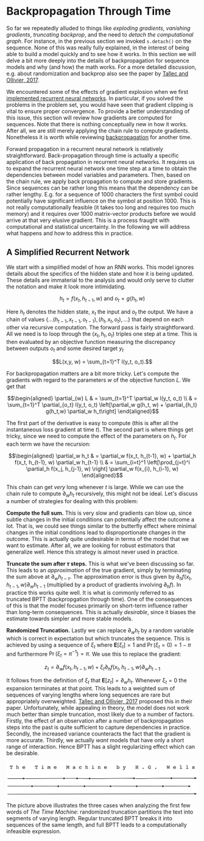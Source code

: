 # Backpropagation Through Time

So far we repeatedly alluded to things like *exploding gradients*,
*vanishing gradients*, *truncating backprop*, and the need to
*detach the computational graph*. For instance, in the previous 
section we invoked `s.detach()` on the sequence. None of this was really fully
explained, in the interest of being able to build a model quickly and
to see how it works. In this section we will delve a bit more deeply
into the details of backpropagation for sequence models and why (and
how) the math works. For a more detailed discussion, e.g. about
randomization and backprop also see the paper by
[Tallec and Ollivier, 2017](https://arxiv.org/abs/1705.08209).

We encountered some of the effects of gradient explosion when we first
[implemented recurrent neural networks](rnn-scratch.md). In
particular, if you solved the problems in the problem set, you would
have seen that gradient clipping is vital to ensure proper
convergence. To provide a better understanding of this issue, this
section will review how gradients are computed for sequences. Note
that there is nothing conceptually new in how it works. After all, we are still merely applying the chain rule to compute gradients. Nonetheless it is 
worth while reviewing [backpropagation](../chapter_deep-learning-basics/backprop.md) for
another time.

Forward propagation in a recurrent neural network is relatively
straightforward. Back-propagation through time is actually a specific
application of back propagation in recurrent neural networks. It
requires us to expand the recurrent neural network one time step at a time to
obtain the dependencies between model variables and parameters. Then,
based on the chain rule, we apply back propagation to compute and
store gradients. Since sequences can be rather long this means that the dependency can be rather lengthy. E.g. for a sequence of 1000 characters the first symbol could potentially have significant influence on the symbol at position 1000. This is not really computationally feasible (it takes too long and requires too much memory) and it requires over 1000 matrix-vector products before we would arrive at that very elusive gradient. This is a process fraught with computational and statistical uncertainty. In the following we will address what happens and how to address this in practice.

## A Simplified Recurrent Network

We start with a simplified model of how an RNN works. This model ignores details about the specifics of the hidden state and how it is being updated. These details are immaterial to the analysis and would only serve to clutter the notation and make it look more intimidating.

$$h_t = f(x_t, h_{t-1}, w) \text{ and } o_t = g(h_t, w)$$

Here $h_t$ denotes the hidden state, $x_t$ the input and $o_t$ the output. We have a chain of values $\{\ldots (h_{t-1}, x_{t-1}, o_{t-1}), (h_{t}, x_{t}, o_t), \ldots\}$ that depend on each other via recursive computation. The forward pass is fairly straightforward. All we need is to loop through the $(x_t, h_t, o_t)$ triples one step at a time. This is then evaluated by an objective function measuring the discrepancy between outputs $o_t$ and some desired target $y_t$

$$L(x,y, w) = \sum_{t=1}^T l(y_t, o_t).$$

For backpropagation matters are a bit more tricky. Let's compute the gradients with regard to the parameters $w$ of the objective function $L$. We get that

$$\begin{aligned}
\partial_{w} L & = \sum_{t=1}^T \partial_w l(y_t, o_t) \\
	& = \sum_{t=1}^T \partial_{o_t} l(y_t, o_t) \left[\partial_w g(h_t, w) + \partial_{h_t} g(h_t,w) \partial_w h_t\right]
\end{aligned}$$

The first part of the derivative is easy to compute (this is after all the instantaneous loss gradient at time $t$). The second part is where things get tricky, since we need to compute the effect of the parameters on $h_t$. For each term we have the recursion:

$$\begin{aligned}
	\partial_w h_t & = \partial_w f(x_t, h_{t-1}, w) + \partial_h f(x_t, h_{t-1}, w) \partial_w h_{t-1} \\
	& = \sum_{i=t}^1 \left[\prod_{j=t}^i \partial_h f(x_j, h_{j-1}, w) \right] \partial_w f(x_{i}, h_{i-1}, w)
\end{aligned}$$

This chain can get *very* long whenever $t$ is large. While we can use the chain rule to compute $\partial_w h_t$ recursively, this might not be ideal. Let's discuss a number of strategies for dealing with this problem:

**Compute the full sum.** This is very slow and gradients can blow up,
since subtle changes in the initial conditions can potentially affect
the outcome a lot. That is, we could see things similar to the
butterfly effect where minimal changes in the initial conditions lead to disproportionate changes in the outcome. This is actually quite undesirable in terms of the model that we want to estimate. After all, we are looking for robust estimators that generalize well. Hence this strategy is almost never used in practice.
  
**Truncate the sum after $\tau$ steps.** This is what we've been
discussing so far. This leads to an *approximation* of the true
gradient, simply by terminating the sum above at $\partial_w
h_{t-\tau}$. The approximation error is thus given by $\partial_h
f(x_t, h_{t-1}, w) \partial_w h_{t-1}$ (multiplied by a product of
gradients involving $\partial_h f$). In practice this works quite
well. It is what is commonly referred to as truncated BPTT
(backpropgation through time). One of the consequences of this is that
the model focuses primarily on short-term influence rather than
long-term consequences. This is actually *desirable*, since it biases
the estimate towards simpler and more stable models.

**Randomized Truncation.** Lastly we can replace $\partial_w h_t$ by a
random variable which is correct in expectation but which truncates
the sequence. This is achieved by using a sequence of $\xi_t$ where
$\mathbf{E}[\xi_t] = 1$ and $\Pr(\xi_t = 0) = 1-\pi$ and furthermore
$\Pr(\xi_t = \pi^{-1}) = \pi$. We use this to replace the gradient:

$$z_t  = \partial_w f(x_t, h_{t-1}, w) + \xi_t \partial_h f(x_t, h_{t-1}, w) \partial_w h_{t-1}$$

It follows from the definition of $\xi_t$ that $\mathbf{E}[z_t] = \partial_w h_t$. Whenever $\xi_t = 0$ the expansion terminates at that point. This leads to a weighted sum of sequences of varying lengths where long sequences are rare but appropriately overweighted. [Tallec and Ollivier, 2017](https://arxiv.org/abs/1705.08209) proposed this in their paper. Unfortunately, while appealing in theory, the model does not work much better than simple truncation, most likely due to a number of factors. Firstly, the effect of an observation after a number of backpropagation steps into the past is quite sufficient to capture dependencies in practice. Secondly, the increased variance counteracts the fact that the gradient is more accurate. Thirdly, we actually *want* models that have only a short range of interaction. Hence BPTT has a slight regularizing effect which can be desirable. 

![From top to bottom: randomized BPTT, regularly truncated BPTT and full BPTT](../img/truncated-bptt.svg)

The picture above illustrates the three cases when analyzing the first few words of *The Time Machine*: randomized truncation partitions the text into segments of varying length. Regular truncated BPTT breaks it into sequences of the same length, and full BPTT leads to a computationally infeasible expression.

